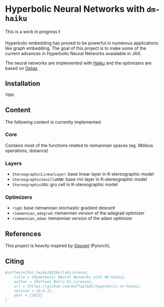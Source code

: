 # Hyperbolic Neural Networks with `dm-haiku`

This is a work in progress ❗

Hyperbolic embedding has proved to be powerful in numerous applications like graph embedding. The goal of this project is to make some of the current advances in Hyperbolic Neural Networks avaialable in JAX.

The neural networks are implemented with [Haiku](https://github.com/deepmind/dm-haiku) and the optimizers are based on [Optax](https://github.com/deepmind/optax).

## Installation 
`TODO`

## Content
The following content is currently implemented

### Core
Contains most of the functions related to riemannian spaces (eg. Möbius operations, distance)

### Layers
* `StereographicLinearLayer`: base linear layer in K-stereographic model
* `StereographicVanillaRNN`: base rnn layer in K-stereographic model
* `StereographicGRU`: gru cell in K-stereographic model

### Optimizers
* `rsgd`: base riemannian stochastic gradient descent
* `riemannian_adagrad`: riemannian version of the adagrad optimizer
* `riemannian_adam`: riemannian version of the adam optimizer

## References
This project is heavily inspired by [Geoopt](https://github.com/geoopt/geoopt) (Pytorch).

## Citing 

```bibtex
@software{hnn_haiku2022bolladilorenzo,
    title = {Hyperbolic Neural Networks with dm-haiku},
    author = {Raffael Bolla Di Lorenzo},
    url = {https://github.com/Raffaelbdl/hyperbolic-nn-haiku},
    version = {0.0.1},
    year = {2022}
}
```